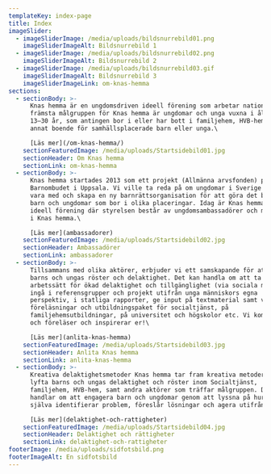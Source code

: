 ```yaml
---
templateKey: index-page
title: Index
imageSlider:
  - imageSliderImage: /media/uploads/bildsnurrebild01.png
    imageSliderImageAlt: Bildsnurrebild 1
  - imageSliderImage: /media/uploads/bildsnurrebild02.png
    imageSliderImageAlt: Bildsnurrebild 2
  - imageSliderImage: /media/uploads/bildsnurrebild03.gif
    imageSliderImageAlt: Bildsnurrebild 3
    imageSliderImageLink: om-knas-hemma
sections:
  - sectionBody: >-
      Knas hemma är en ungdomsdriven ideell förening som arbetar nationellt. Den
      främsta målgruppen för Knas hemma är ungdomar och unga vuxna i åldrarna ca
      13–30 år, som antingen bor i eller har bott i familjehem, HVB-hem, eller
      annat boende för samhällsplacerade barn eller unga.\

      [Läs mer](/om-knas-hemma/)
    sectionFeaturedImage: /media/uploads/Startsidebild01.jpg
    sectionHeader: Om Knas hemma
    sectionLink: om-knas-hemma
  - sectionBody: >-
      Knas hemma startades 2013 som ett projekt (Allmänna arvsfonden) på
      Barnombudet i Uppsala. Vi ville ta reda på om ungdomar i Sverige ville
      vara med och skapa en ny barnrättsorganisation för att göra det bättre för
      barn och ungdomar som bor i olika placeringar. Idag är Knas hemma en
      ideell förening där styrelsen består av ungdomsambassadörer och medlemmar
      i Knas hemma.\

      [Läs mer](ambassadorer)
    sectionFeaturedImage: /media/uploads/Startsidebild02.jpg
    sectionHeader: Ambassadörer
    sectionLink: ambassadorer
  - sectionBody: >-
      Tillsammans med olika aktörer, erbjuder vi ett samskapande för att stärka
      barns och ungas röster och delaktighet. Det kan handla om att ta fram nya
      arbetssätt för ökad delaktighet och tillgänglighet (via sociala medier),
      ingå i referensgrupper och projekt utifrån unga människors egna
      perspektiv, i statliga rapporter, ge input på textmaterial samt via våra
      föreläsningar och utbildningspaket för socialtjänst, på
      familjehemsutbildningar, på universitet och högskolor etc. Vi kommer gärna
      och föreläser och inspirerar er!\

      [Läs mer](anlita-knas-hemma)
    sectionFeaturedImage: /media/uploads/Startsidebild03.jpg
    sectionHeader: Anlita Knas hemma
    sectionLink: anlita-knas-hemma
  - sectionBody: >-
      Kreativa delaktighetsmetoder Knas hemma tar fram kreativa metoder för att
      lyfta barns och ungas delaktighet och röster inom Socialtjänst,
      familjehem, HVB-hem, samt andra aktörer som träffar målgruppen. Det
      handlar om att engagera barn och ungdomar genom att lyssna på hur de
      själva identifierar problem, föreslår lösningar och agera utifrån dem.\

      [Läs mer](delaktighet-och-rattigheter)
    sectionFeaturedImage: /media/uploads/Startsidebild04.jpg
    sectionHeader: Delaktighet och rättigheter
    sectionLink: delaktighet-och-rattigheter
footerImage: /media/uploads/sidfotsbild.png
footerImageAlt: En sidfotsbild
---
```

 
